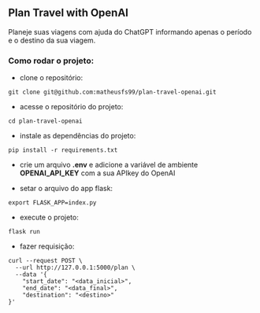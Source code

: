 ## Plan Travel with OpenAI

Planeje suas viagens com ajuda do ChatGPT informando apenas o período e o destino da sua viagem.

### Como rodar o projeto:
- clone o repositório:
```console
git clone git@github.com:matheusfs99/plan-travel-openai.git
```

- acesse o repositório do projeto:
```console
cd plan-travel-openai
```

- instale as dependências do projeto:
```console
pip install -r requirements.txt
```

- crie um arquivo **.env** e adicione a variável de ambiente **OPENAI_API_KEY** com a sua APIkey do OpenAI

- setar o arquivo do app flask:
```console
export FLASK_APP=index.py
```

- execute o projeto:
```console
flask run
```

- fazer requisição:
```console
curl --request POST \
  --url http://127.0.0.1:5000/plan \
  --data '{
	"start_date": "<data_inicial>",
	"end_date": "<data_final>",
	"destination": "<destino>"
}'
```